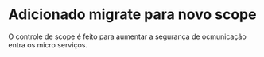 # Adicionado migrate para novo scope

O controle de scope é feito para aumentar a segurança de ocmunicação entra os micro serviços.  
